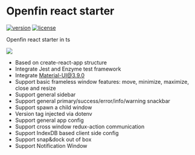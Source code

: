 # Openfin react starter
[![version][version-badge]][CHANGELOG] [![license][license-badge]][LICENSE]

Openfin react starter in ts

![](https://albertleigh.github.io/openfin-react-latest/img/screenshoot.gif)

* Based on create-react-app structure
* Integrate Jest and Enzyme test framework
* Integrate Material-UI@3.9.0
* Support basic frameless window features: move, minimize, maximize, close and resize
* Support general sidebar
* Support general primary/success/error/info/warning snackbar
* Support spawn a child window
* Version tag injected via dotenv
* Support general app config
* Support cross window redux-action communication
* Support IndexDB based client side config
* Support snap&dock out of box
* Support Notification Window

[LICENSE]: ./LICENSE.md
[CHANGELOG]: ./CHANGELOG.md

[version-badge]: https://img.shields.io/badge/version-0.35.21-blue.svg
[license-badge]: https://img.shields.io/badge/license-MIT-blue.svg
